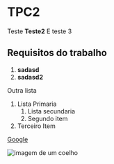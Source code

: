 # TPC2

Teste
**Teste2**
E teste 3

## Requisitos do trabalho

1. **sadasd**
2. **sadasd2**

Outra lista
1. Lista Primaria
    1. Lista secundaria
    2. Segundo item
2. Terceiro Item

[Google](https://www.google.com)

![imagem de um coelho](https://i.pinimg.com/originals/7f/b3/e0/7fb3e07f1c659d01da0a1a5c6132eb97.jpg)